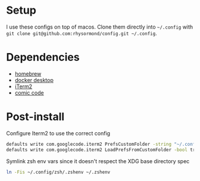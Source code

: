 # Setup

I use these configs on top of macos.
Clone them directly into `~/.config` with `git clone git@github.com:rhysormond/config.git ~/.config`.

# Dependencies
 - [homebrew](https://brew.sh/)
 - [docker desktop](https://www.docker.com/products/docker-desktop/)
 - [iTerm2](https://iterm2.com)
 - [comic code](https://tosche.net/fonts/comic-code)

# Post-install

Configure Iterm2 to use the correct config
```sh
defaults write com.googlecode.iterm2 PrefsCustomFolder -string "~/.config/iterm2"
defaults write com.googlecode.iterm2 LoadPrefsFromCustomFolder -bool true
```

Symlink zsh env vars since it doesn't respect the XDG base directory spec
```sh
ln -Fis ~/.config/zsh/.zshenv ~/.zshenv
```

